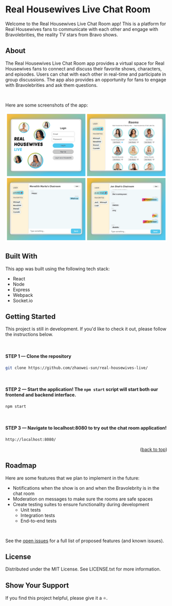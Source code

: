 # Real Housewives Live Chat Room

Welcome to the Real Housewives Live Chat Room app! This is a platform for Real Housewives fans to communicate with each other and engage with Bravolebrities, the reality TV stars from Bravo shows.

## About
The Real Housewives Live Chat Room app provides a virtual space for Real Housewives fans to connect and discuss their favorite shows, characters, and episodes. Users can chat with each other in real-time and participate in group discussions. The app also provides an opportunity for fans to engage with Bravolebrities and ask them questions.

<br />

Here are some screenshots of the app:

![Screenshot](./screenshots.png)

## Built With

This app was built using the following tech stack:

<ul>
<li>React</li>
<li>Node</li>
<li>Express</li>
<li>Webpack</li>
<li>Socket.io</li>

</ul>

## Getting Started

This project is still in development. If you'd like to check it out, please follow the instructions below.

<br />

#### STEP 1 — Clone the repository

```sh
git clone https://github.com/zhaowei-sun/real-housewives-live/
```

<br />

#### STEP 2 — Start the application! The `npm start` script will start both our frontend and backend interface.

```sh
npm start
```

<br />

#### STEP 3 — Navigate to localhost:8080 to try out the chat room application!

```sh
http://localhost:8080/
```

<p align="right">(<a href="#readme-top">back to top</a>)</p>

## Roadmap
Here are some features that we plan to implement in the future:

<p></p>

<ul>
<li>Notifications when the show is on and when the Bravolebrity is in the chat room</li>
<li>Moderation on messages to make sure the rooms are safe spaces</li>
<li>Create testing suites to ensure functionality during development
<ul>
<li>Unit tests</li>
<li>Integration tests</li>
<li>End-to-end tests</li>
</ul></li>
</ul>

<br />

See the <a href="https://github.com/zhaowei-sun/real-housewives-live/issues" target="_blank">open issues</a> for a full list of proposed features (and known issues).

## License
Distributed under the MIT License. See LICENSE.txt for more information.

## Show Your Support
If you find this project helpful, please give it a ⭐️.
